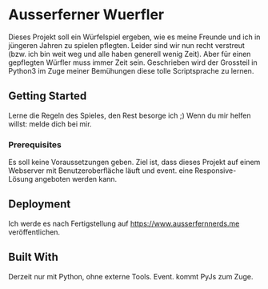 # Ausserferner Wuerfler

Dieses Projekt soll ein Würfelspiel ergeben, wie es meine Freunde und ich in jüngeren Jahren zu spielen pflegten. Leider sind wir nun recht verstreut (bzw. ich bin weit weg und alle haben generell wenig Zeit). Aber für einen gepflegten Würfler muss immer Zeit sein.
Geschrieben wird der Grossteil in Python3 im Zuge meiner Bemühungen diese tolle Scriptsprache zu lernen.

## Getting Started

Lerne die Regeln des Spieles, den Rest besorge ich ;) Wenn du mir helfen willst: melde dich bei mir.

### Prerequisites

Es soll keine Voraussetzungen geben. Ziel ist, dass dieses Projekt auf einem Webserver mit Benutzeroberfläche läuft und event. eine Responsive-Lösung angeboten werden kann.

## Deployment

Ich werde es nach Fertigstellung auf https://www.ausserfernnerds.me veröffentlichen.

## Built With

Derzeit nur mit Python, ohne externe Tools. Event. kommt PyJs zum Zuge.
